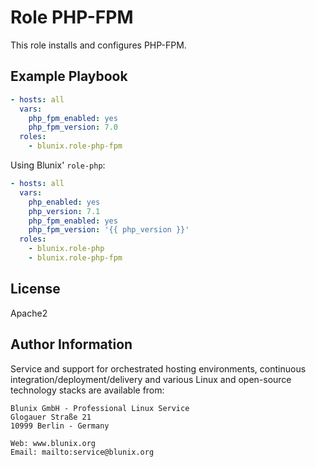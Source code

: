 Role PHP-FPM
============

This role installs and configures PHP-FPM.

Example Playbook
----------------

```yaml
- hosts: all
  vars:
    php_fpm_enabled: yes
    php_fpm_version: 7.0
  roles:
    - blunix.role-php-fpm
```

Using Blunix' `role-php`:
```yaml
- hosts: all
  vars:
    php_enabled: yes
    php_version: 7.1
    php_fpm_enabled: yes
    php_fpm_version: '{{ php_version }}'
  roles:
    - blunix.role-php
    - blunix.role-php-fpm
```

License
-------

Apache2

Author Information
------------------

Service and support for orchestrated hosting environments, continuous
integration/deployment/delivery and various Linux and open-source technology
stacks are available from:

```
Blunix GmbH - Professional Linux Service
Glogauer Straße 21
10999 Berlin - Germany

Web: www.blunix.org
Email: mailto:service@blunix.org
```
